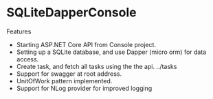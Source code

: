 # SQLiteDapperConsole

Features
* Starting ASP.NET Core API from Console project. 
* Setting up a SQLite database, and use Dapper (micro orm) for data access.
* Create task, and fetch all tasks using the the api. ../tasks 
* Support for swagger at root address.
* UnitOfWork pattern implemented.
* Support for NLog provider for improved logging
